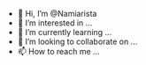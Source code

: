 - 👋 Hi, I’m @Namiarista
- 👀 I’m interested in ...
- 🌱 I’m currently learning ...
- 💞️ I’m looking to collaborate on ...
- 📫 How to reach me ...

<!---
Namiarista/Namiarista is a ✨ special ✨ repository because its `README.md` (this file) appears on your GitHub profile.
You can click the Preview link to take a look at your changes.
--->
